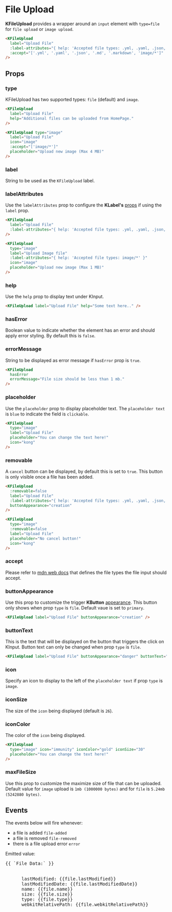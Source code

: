 # File Upload

**KFileUpload** provides a wrapper around an `input` element with `type=file` for `file upload` or `image upload`.
 
<KCard>
  <template v-slot:body>
    <KFileUpload label="Upload File" :label-attributes="{ help: `Accepted file types: ${acceptedFileType}` }" help="Additional files can be uploaded from HomePage." :accept="acceptedFileType" hasError />
  </template>
</KCard>

```html
<KFileUpload 
  label="Upload File" 
  :label-attributes="{ help: 'Accepted file types: .yml, .yaml, .json, .md, .markdown, image/*' }" 
  :accept="['.yml', '.yaml', '.json', '.md', '.markdown', 'image/*']"
/>
```

## Props

### type

KFileUpload has two supported types: `file` (default) and `image`.

<KCard>
  <template v-slot:body>
    <KFileUpload label="Upload File" :label-attributes="{ help: `Accepted file types: ${acceptedFileType}` }" help="Additional files can be uploaded from HomePage." :accept="acceptedFileType" />
  </template>
</KCard>

```html
<KFileUpload 
  label="Upload File" 
  help="Additional files can be uploaded from HomePage."
/>
```

<KCard class="mt-6">
  <template v-slot:body>
    <KFileUpload type="image" label="Upload File" :label-attributes="{ help: `Accepted file types: ${acceptedImageType}` }" class="image-with-label" icon="image" :accept="['image/*']" placeholder="Upload new image (Max 4 MB)" />
  </template>
</KCard>

```html
<KFileUpload type="image" 
  label="Upload File"
  icon="image" 
  :accept="['image/*']" 
  placeholder="Upload new image (Max 4 MB)"
/>
```

### label

String to be used as the `KFileUpload` label.

### labelAttributes

Use the `labelAttributes` prop to configure the **KLabel's** [props](/components/label.html) if using the `label` prop.

<KCard>
  <template v-slot:body>
    <KFileUpload label="Upload File" :label-attributes="{ help: `Accepted file types: ${acceptedFileType}` }" :accept="acceptedFileType"/>
  </template>
</KCard>

```html
<KFileUpload 
  label="Upload File" 
  :label-attributes="{ help: 'Accepted file types: .yml, .yaml, .json, .md, .markdown, image/*' }"
/>
```

<KCard class="mt-6">
  <template v-slot:body>
    <KFileUpload type="image" label="Upload Image File" :label-attributes="{ help: `Accepted file types: ${acceptedImageType}` }" class="image-with-label" icon="image" :accept="acceptedImageType" placeholder="Upload new image (Max 1 MB)" />
  </template>
</KCard>

```html
<KFileUpload 
  type="image" 
  label="Upload Image file" 
  :label-attributes="{ help: 'Accepted file types: image/*' }"
  icon="image" 
  placeholder="Upload new image (Max 1 MB)"
/>
```

### help

Use the `help` prop to display text under KInput.

<KCard>
  <template v-slot:body>
    <KFileUpload label="Upload File" :label-attributes="{ help: `Accepted file types: ${acceptedFileType}` }" help="Some text here.." :accept="acceptedFileType" />
  </template>
</KCard>

```html
<KFileUpload label="Upload File" help="Some text here.." />
```

### hasError

Boolean value to indicate whether the element has an error and should apply error styling. By default this is `false`.

### errorMessage

String to be displayed as error message if `hasError` prop is `true`.

```html
<KFileUpload
  hasError
  errorMessage="File size should be less than 1 mb."
/>
```


### placeholder

Use the `placeholder` prop to display placeholder text. The `placeholder text` is `blue` to indicate the field is `clickable`.

<KCard class="mt-6">
  <template v-slot:body>
    <KFileUpload type="image" label="Upload File" :label-attributes="{ help: `Accepted file types: ${acceptedImageType}` }" class="image-with-label" :accept="acceptedImageType" placeholder="You can change the text here!" icon="kong" >
    </KFileUpload>
  </template>
</KCard>

```html
<KFileUpload 
  type="image" 
  label="Upload File"
  placeholder="You can change the text here!" 
  icon="kong" 
/>
```

### removable

A `cancel` button can be displayed, by default this is set to `true`. This button is only visible once a file has been added.

<KCard>
  <template v-slot:body>
    <KFileUpload label="Upload File" :label-attributes="{ help: `Accepted file types: ${acceptedFileType}` }" buttonAppearance="creation" :accept="acceptedFileType" :removable=false />
  </template>
</KCard>

```html
<KFileUpload
  :removable=false
  label="Upload File" 
  :label-attributes="{ help: 'Accepted file types: .yml, .yaml, .json, .md, .markdown, image/*' }"
  buttonAppearance="creation" 
/>
```

<KCard class="mt-6">
  <template v-slot:body>
    <KFileUpload type="image" label="Upload File" :label-attributes="{ help: `Accepted file types: ${acceptedImageType}` }" :removable=false class="image-with-label" :accept="acceptedImageType" placeholder="No cancel button!" icon="kong" >
    </KFileUpload>
  </template>
</KCard>

```html
<KFileUpload 
  type="image"
  :removable=false
  label="Upload File"
  placeholder="No cancel button!" 
  icon="kong"
/>
```

### accept

Please refer to [mdn web docs](https://developer.mozilla.org/en-US/docs/Web/HTML/Element/input/file#accept) that defines the file types the file input should accept. 

### buttonAppearance

Use this prop to customize the trigger **KButton** [appearance](/components/button.html#appearance). This button only shows when prop `type` is `file`. Default vaue is set to `primary`.

<KCard>
  <template v-slot:body>
    <KFileUpload label="Upload File" :label-attributes="{ help: `Accepted file types: ${acceptedFileType}` }" buttonAppearance="creation" :accept="acceptedFileType" />
  </template>
</KCard>

```html
<KFileUpload label="Upload File" buttonAppearance="creation" />
```

### buttonText

This is the text that will be displayed on the button that triggers the click on KInput. Button text can only be changed when prop `type` is `file`.

<KCard>
  <template v-slot:body>
    <KFileUpload label="Upload File" :label-attributes="{ help: `Accepted file types: ${acceptedFileType}` }" buttonAppearance="danger" buttonText="Click me" :accept="acceptedFileType" />
  </template>
</KCard>

```html
<KFileUpload label="Upload File" buttonAppearance="danger" buttonText="Click me" />
```

### icon

Specify an icon to display to the left of the `placeholder text` if prop `type` is `image`.

### iconSize

The size of the `icon` being displayed (default is `26`).

### iconColor

The color of the `icon` being displayed.

<KCard class="mt-6">
  <template v-slot:body>
    <KFileUpload type="image" label="Upload File" :label-attributes="{ help: `Accepted file types: ${acceptedImageType}` }" :accept="acceptedImageType" class="image-with-label" placeholder="Customized icon, iconColor & iconSize!" icon="immunity" iconColor="gold" iconSize="30" />
  </template>
</KCard>

```html
<KFileUpload 
  type="image" icon="immunity" iconColor="gold" iconSize="30" 
  placeholder="You can change the text here!"
/>
```
### maxFileSize

Use this prop to customize the maximize size of file that can be uploaded. Default value for `image` upload is `1mb (1000000 bytes)` and for `file` is `5.24mb (5242880 bytes)`.

## Events

The events below will fire whenever:

- a file is added `file-added`
- a file is removed `file-removed`
- there is a file upload error `error`

<KCard>
  <template v-slot:body>
    <KFileUpload label="Upload File" :label-attributes="{ help: `Accepted file types: ${acceptedFileType}` }" :accept="acceptedFileType" @file-added="file => printData(file)" @file-removed="() => { fileData = '' }" />
  </template>
</KCard>

<div class="mt-6">Emitted value: 
  <pre v-if="fileData.length" class="emitted-value">{{ `File Data:` }}
    <div v-for="(file) in fileData">
      <span>lastModified: {{file.lastModified}}</span>
      <span>lastModifiedDate: {{file.lastModifiedDate}}</span>
      <span>name: {{file.name}}</span>
      <span>size: {{file.size}}</span>
      <span>type: {{file.type}}</span>
      <span>webkitRelativePath: {{file.webkitRelativePath}}</span>
    </div>
  </pre>
</div>


<script lang="ts">
import { defineComponent } from 'vue'

export default defineComponent({
  data() {
    return {
      fileSize: '',
      fileName: '',
      imageSize: '',
      imageName: '',
      fileData: [],
      acceptedFileType: ['.yml', '.yaml', '.json', '.md', '.markdown', 'image/*'],
      acceptedImageType: ['image/*']
    }
  },
  methods: {
    printData (i) {
      this.fileData = Array.from(i)
    },
  }
})
</script>

<style lang="scss" scoped>
pre.emitted-value {
  font-size: var(--type-sm);
  white-space: pre-wrap;
  background-color: var(--grey-200);
  padding: var(--type-xxs);
}
</style>

<style lang="scss">
.k-file-upload {
  .image-upload-icon.kong-icon-image svg rect {
    fill: var(--blue-500);
  }
}
.image-with-label {
  .image-upload-icon.kong-icon {
    top: 37px;
  }
  .image-upload-description {
    top: 40px !important;
  }
}
</style>
